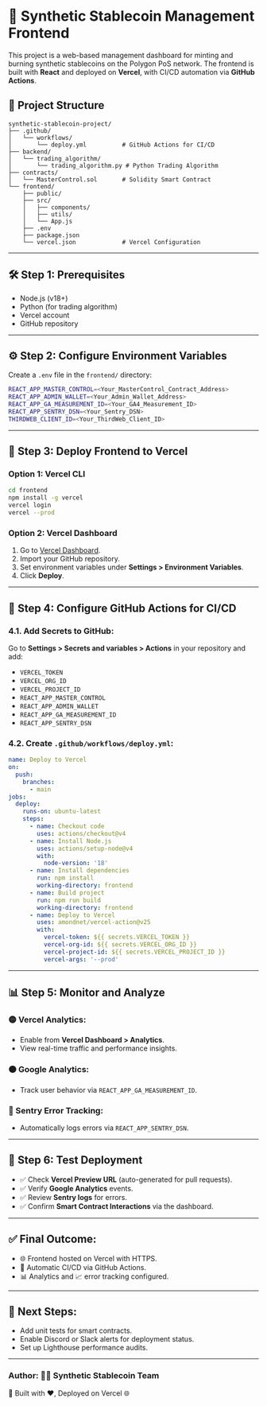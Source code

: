 # 🚀 Synthetic Stablecoin Management Frontend

This project is a web-based management dashboard for minting and burning synthetic stablecoins on the Polygon PoS network. The frontend is built with **React** and deployed on **Vercel**, with CI/CD automation via **GitHub Actions**.

## 📂 **Project Structure**
```
synthetic-stablecoin-project/
├── .github/
│   └── workflows/
│       └── deploy.yml          # GitHub Actions for CI/CD
├── backend/
│   └── trading_algorithm/
│       └── trading_algorithm.py # Python Trading Algorithm
├── contracts/
│   └── MasterControl.sol       # Solidity Smart Contract
└── frontend/
    ├── public/
    ├── src/
    │   ├── components/
    │   ├── utils/
    │   └── App.js
    ├── .env
    ├── package.json
    └── vercel.json             # Vercel Configuration
```

---

## 🛠️ **Step 1: Prerequisites**
- Node.js (v18+)
- Python (for trading algorithm)
- Vercel account
- GitHub repository

---

## ⚙️ **Step 2: Configure Environment Variables**
Create a `.env` file in the `frontend/` directory:
```bash
REACT_APP_MASTER_CONTROL=<Your_MasterControl_Contract_Address>
REACT_APP_ADMIN_WALLET=<Your_Admin_Wallet_Address>
REACT_APP_GA_MEASUREMENT_ID=<Your_GA4_Measurement_ID>
REACT_APP_SENTRY_DSN=<Your_Sentry_DSN>
THIRDWEB_CLIENT_ID=<Your_ThirdWeb_Client_ID>
```

---

## 🚀 **Step 3: Deploy Frontend to Vercel**
### **Option 1: Vercel CLI**
```bash
cd frontend
npm install -g vercel
vercel login
vercel --prod
```
### **Option 2: Vercel Dashboard**
1. Go to [Vercel Dashboard](https://vercel.com/).
2. Import your GitHub repository.
3. Set environment variables under **Settings > Environment Variables**.
4. Click **Deploy**.

---

## 🤖 **Step 4: Configure GitHub Actions for CI/CD**
### **4.1. Add Secrets to GitHub:**
Go to **Settings > Secrets and variables > Actions** in your repository and add:
- `VERCEL_TOKEN`
- `VERCEL_ORG_ID`
- `VERCEL_PROJECT_ID`
- `REACT_APP_MASTER_CONTROL`
- `REACT_APP_ADMIN_WALLET`
- `REACT_APP_GA_MEASUREMENT_ID`
- `REACT_APP_SENTRY_DSN`

### **4.2. Create `.github/workflows/deploy.yml`:**
```yaml
name: Deploy to Vercel
on:
  push:
    branches:
      - main
jobs:
  deploy:
    runs-on: ubuntu-latest
    steps:
      - name: Checkout code
        uses: actions/checkout@v4
      - name: Install Node.js
        uses: actions/setup-node@v4
        with:
          node-version: '18'
      - name: Install dependencies
        run: npm install
        working-directory: frontend
      - name: Build project
        run: npm run build
        working-directory: frontend
      - name: Deploy to Vercel
        uses: amondnet/vercel-action@v25
        with:
          vercel-token: ${{ secrets.VERCEL_TOKEN }}
          vercel-org-id: ${{ secrets.VERCEL_ORG_ID }}
          vercel-project-id: ${{ secrets.VERCEL_PROJECT_ID }}
          vercel-args: '--prod'
```

---

## 📊 **Step 5: Monitor and Analyze**
### 🟡 Vercel Analytics:
- Enable from **Vercel Dashboard > Analytics**.
- View real-time traffic and performance insights.

### 🟠 Google Analytics:
- Track user behavior via `REACT_APP_GA_MEASUREMENT_ID`.

### 🐞 Sentry Error Tracking:
- Automatically logs errors via `REACT_APP_SENTRY_DSN`.

---

## 🧪 **Step 6: Test Deployment**
- ✅ Check **Vercel Preview URL** (auto-generated for pull requests).
- ✅ Verify **Google Analytics** events.
- ✅ Review **Sentry logs** for errors.
- ✅ Confirm **Smart Contract Interactions** via the dashboard.

---

## ✅ **Final Outcome:**
- 🌐 Frontend hosted on Vercel with HTTPS.
- 🚀 Automatic CI/CD via GitHub Actions.
- 📊 Analytics and 📈 error tracking configured.

---

## 📝 **Next Steps:**
- Add unit tests for smart contracts.
- Enable Discord or Slack alerts for deployment status.
- Set up Lighthouse performance audits.

---

### Author: 🧑‍💻 Synthetic Stablecoin Team
🚀 Built with ❤️, Deployed on Vercel 🌐
